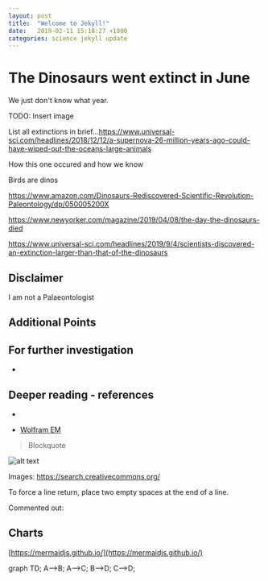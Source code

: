 ```yaml
---
layout: post
title:  "Welcome to Jekyll!"
date:   2019-02-11 15:18:27 +1000
categories: science jekyll update
---
```


# The Dinosaurs went extinct in June

We just don't know what year.

TODO: Insert image

List all extinctions in brief...https://www.universal-sci.com/headlines/2018/12/12/a-supernova-26-million-years-ago-could-have-wiped-out-the-oceans-large-animals
 
How this one occured and how we know

Birds are dinos

https://www.amazon.com/Dinosaurs-Rediscovered-Scientific-Revolution-Paleontology/dp/050005200X

https://www.newyorker.com/magazine/2019/04/08/the-day-the-dinosaurs-died

https://www.universal-sci.com/headlines/2019/9/4/scientists-discovered-an-extinction-larger-than-that-of-the-dinosaurs

## Disclaimer

I am not a Palaeontologist

## Additional Points

## For further investigation

*


## Deeper reading - references
*

* [Wolfram EM](https://www.wolframalpha.com/input/?i=e%3Dmc2)
[]()

> Blockquote

![alt text](http://path/to/img.jpg "Title")

Images: https://search.creativecommons.org/

To force a line return, place two empty spaces at the end of a line.

Commented out:

[//]: # (COmmented out!!!)


## Charts

[https://mermaidjs.github.io/](https://mermaidjs.github.io/)

<div class="mermaid">
graph TD;
    A-->B;
    A-->C;
    B-->D;
    C-->D;
</div>